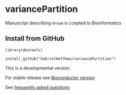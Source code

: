 # variancePartition

Manuscript describing `dream` is ccepted to Bioinformatics

## Install from GitHub

```
library(devtools)

install_github("GabrielHoffman/variancePartition")
```

This is a developmental version.

For stable release see [Bioconductor version](http://bioconductor.org/packages/variancePartition/)

See [frequently asked questions](http://bioconductor.org/packages/devel/bioc/vignettes/variancePartition/inst/doc/FAQ.html)
